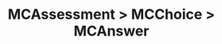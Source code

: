 ---
title: MCAssessment > MCChoice > MCAnswer
redirect_to: "/releases/v10.1.0/developers/obo_nodes/mc_answer"
---